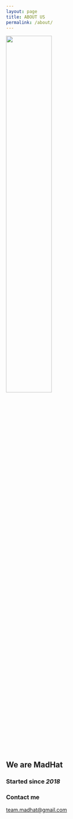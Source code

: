 ```yaml
---
layout: page
title: ABOUT US
permalink: /about/
---
```

<img src="../logo.png" width="50%">

## We are MadHat

### Started since *2018*

### Contact me  
[team.madhat@gmail.com](mailto:team.madhat@gmail.com)
